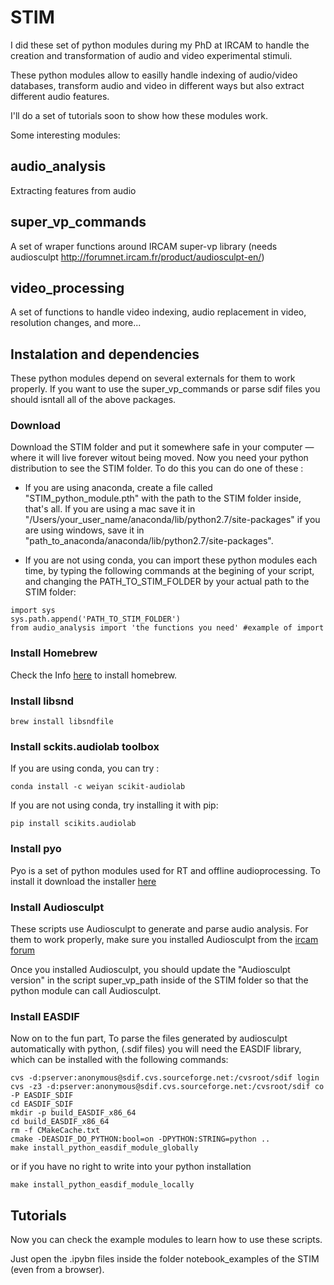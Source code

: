 # STIM

I did these set of python modules during my PhD at IRCAM to handle the creation and transformation of audio and video experimental stimuli.

These python modules allow to easilly handle indexing of audio/video databases, transform audio and video in different ways but also extract different audio features.

I'll do a set of tutorials soon to show how these modules work.

Some interesting modules:

## audio_analysis ##
Extracting features from audio

## super_vp_commands ##
A set of wraper functions around IRCAM super-vp library (needs audiosculpt http://forumnet.ircam.fr/product/audiosculpt-en/)

## video_processing ##
A set of functions to handle video indexing, audio replacement in video, resolution changes, and more...

## Instalation and dependencies ##
These python modules depend on several externals for them to work properly. If you want to use the super_vp_commands or parse sdif files you should isntall all of the above packages.


### Download ###
Download the STIM folder and put it somewhere safe in your computer — where it will live forever witout being moved. 
Now you need your python distribution to see the STIM folder. To do this you can do one of these :
* If you are using anaconda, create a file called "STIM_python_module.pth" with the path to the STIM folder inside, that's all. If you are using a mac save it in "/Users/your_user_name/anaconda/lib/python2.7/site-packages" if you are using windows, save it in "path_to_anaconda/anaconda/lib/python2.7/site-packages".

* If you are not using conda, you can import these python modules each time, by typing the following commands at the begining of your script, and changing the PATH_TO_STIM_FOLDER by your actual path to the STIM folder: 
```
import sys
sys.path.append('PATH_TO_STIM_FOLDER')
from audio_analysis import 'the functions you need' #example of import
```

### Install Homebrew ### 
Check the Info [here](https://brew.sh/) to install homebrew.

###  Install libsnd ### 
```
brew install libsndfile
```
###  Install sckits.audiolab toolbox ### 
If you are using conda, you can try :
```
conda install -c weiyan scikit-audiolab
```

If you are not using conda, try installing it with pip:
```
pip install scikits.audiolab
```
###  Install pyo ### 
Pyo is a set of python modules used for RT and offline audioprocessing. To install it download the installer [here](http://ajaxsoundstudio.com/software/pyo/)

###  Install Audiosculpt ### 
These scripts use Audiosculpt to generate and parse audio analysis. 
For them to work properly, make sure you installed Audiosculpt from the [ircam forum](http://forumnet.ircam.fr/)

Once you installed Audiosculpt, you should update the "Audiosculpt version" in the script super_vp_path inside of the STIM folder so that the python module can call Audiosculpt.


###  Install EASDIF ### 
Now on to the fun part,
To parse the files generated by audiosculpt automatically with python, (.sdif files) you will need the EASDIF library, which can be installed with the following commands:

```
cvs -d:pserver:anonymous@sdif.cvs.sourceforge.net:/cvsroot/sdif login 
cvs -z3 -d:pserver:anonymous@sdif.cvs.sourceforge.net:/cvsroot/sdif co -P EASDIF_SDIF
cd EASDIF_SDIF
mkdir -p build_EASDIF_x86_64
cd build_EASDIF_x86_64
rm -f CMakeCache.txt
cmake -DEASDIF_DO_PYTHON:bool=on -DPYTHON:STRING=python ..
make install_python_easdif_module_globally
```
or if you have no right to write into your python installation
```
make install_python_easdif_module_locally
```

## Tutorials ##
Now you can check the example modules to learn how to use these scripts.

Just open the .ipybn files inside the folder notebook_examples of the STIM (even from a browser).
